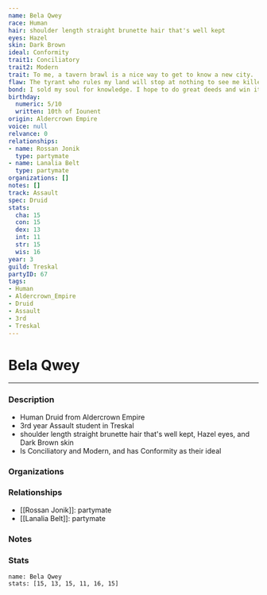 ```yaml
---
name: Bela Qwey
race: Human
hair: shoulder length straight brunette hair that's well kept
eyes: Hazel
skin: Dark Brown
ideal: Conformity
trait1: Conciliatory
trait2: Modern
trait: To me, a tavern brawl is a nice way to get to know a new city.
flaw: The tyrant who rules my land will stop at nothing to see me killed.
bond: I sold my soul for knowledge. I hope to do great deeds and win it back.
birthday:
  numeric: 5/10
  written: 10th of Iounent
origin: Aldercrown Empire
voice: null
relvance: 0
relationships:
- name: Rossan Jonik
  type: partymate
- name: Lanalia Belt
  type: partymate
organizations: []
notes: []
track: Assault
spec: Druid
stats:
  cha: 15
  con: 15
  dex: 13
  int: 11
  str: 15
  wis: 16
year: 3
guild: Treskal
partyID: 67
tags:
- Human
- Aldercrown_Empire
- Druid
- Assault
- 3rd
- Treskal
---
```

# Bela Qwey
---
### Description
- Human Druid from Aldercrown Empire
- 3rd year Assault student in Treskal
- shoulder length straight brunette hair that's well kept, Hazel eyes, and Dark Brown skin
- Is Conciliatory and Modern, and has Conformity as their ideal

### Organizations

### Relationships
- [[Rossan Jonik]]: partymate
- [[Lanalia Belt]]: partymate

### Notes

### Stats
```statblock
name: Bela Qwey
stats: [15, 13, 15, 11, 16, 15]
```